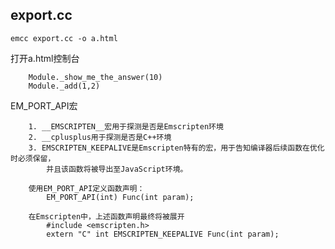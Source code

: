 ## export.cc
    
    emcc export.cc -o a.html


打开a.html控制台

        Module._show_me_the_answer(10)
        Module._add(1,2)

EM_PORT_API宏

        1. __EMSCRIPTEN__宏用于探测是否是Emscripten环境
        2. __cplusplus用于探测是否是C++环境
        3. EMSCRIPTEN_KEEPALIVE是Emscripten特有的宏，用于告知编译器后续函数在优化时必须保留，
            并且该函数将被导出至JavaScript环境。

        使用EM_PORT_API定义函数声明：
            EM_PORT_API(int) Func(int param);
        
        在Emscripten中，上述函数声明最终将被展开
            #include <emscripten.h>
            extern "C" int EMSCRIPTEN_KEEPALIVE Func(int param);

